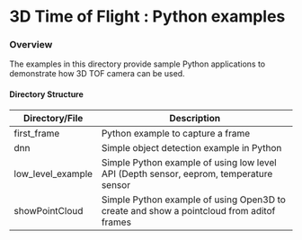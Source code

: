 # 3D Time of Flight : Python examples

### Overview
The examples in this directory provide sample Python applications to demonstrate how 3D TOF camera can be used.


#### Directory Structure

| Directory/File | Description |
| --------- | ----------- |
| first_frame | Python example to capture a frame |
| dnn | Simple object detection example in Python |
| low_level_example | Simple Python example of using low level API (Depth sensor, eeprom, temperature sensor |
| showPointCloud | Simple Python example of using Open3D to create and show a pointcloud from aditof frames  |
